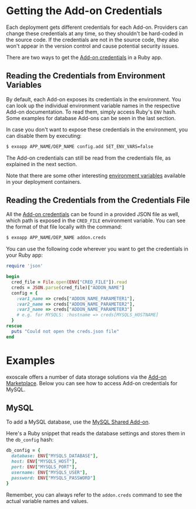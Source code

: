 # Getting the Add-on Credentials

Each deployment gets different credentials for each Add-on. Providers can
change these credentials at any time, so they shouldn't be hard-coded in the
source code. If the credentials are not in the source code, they also won't
appear in the version control and cause potential security issues.

There are two ways to get the [Add-on credentials] in a Ruby app.


## Reading the Credentials from Environment Variables

By default, each Add-on exposes its credentials in the environment. You can
look up the individual environment variable names in the respective Add-on
documentation. To read them, simply access Ruby's `ENV` hash. Some examples for
database Add-ons can be seen in the last section.

In case you don't want to expose these credentials in the environment, you can
disable them by executing:
~~~bash
$ exoapp APP_NAME/DEP_NAME config.add SET_ENV_VARS=false
~~~

The Add-on credentials can still be read from the credentials file, as explained in the next section.

Note that there are some other interesting [environment variables]
available in your deployment containers.


## Reading the Credentials from the Credentials File

All the [Add-on credentials] can be found in a provided JSON file as well, which path is exposed in
the `CRED_FILE` environment variable. You can see the format of that file locally with the command:
~~~bash
$ exoapp APP_NAME/DEP_NAME addon.creds
~~~

You can use the following code wherever you want to get the credentials in your
Ruby app:
~~~ruby
require 'json'

begin
  cred_file = File.open(ENV["CRED_FILE"]).read
  creds = JSON.parse(cred_file)["ADDON_NAME"]
  config = {
    :var1_name => creds["ADDON_NAME_PARAMETER1"],
    :var2_name => creds["ADDON_NAME_PARAMETER2"],
    :var3_name => creds["ADDON_NAME_PARAMETER3"]
    # e.g. for MYSQLS: :hostname => creds[MYSQLS_HOSTNAME]
  }
rescue
  puts "Could not open the creds.json file"
end
~~~


# Examples

exoscale offers a number of data storage solutions via the [Add-on Marketplace].
Below you can see how to access Add-on credentials for MySQL.

## MySQL

To add a MySQL database, use the [MySQL Shared Add-on].

Here's a Ruby snippet that reads the database settings and stores them in the
`db_config` hash:
~~~ruby
db_config = {
  database: ENV["MYSQLS_DATABASE"],
  host: ENV["MYSQLS_HOST"],
  port: ENV["MYSQLS_PORT"],
  username: ENV["MYSQLS_USER"],
  password: ENV["MYSQLS_PASSWORD"]
}
~~~

Remember, you can always refer to the `addon.creds` command to see the actual variable names and values.

[Add-on credentials]: https://www.exoscale.ch/dev-center/Platform%20Documentation#add-on-credentials
[environment variables]: https://www.exoscale.ch/dev-center/Platform%20Documentation#environment-variables
[Add-on Marketplace]: https://www.exoscale.ch/add-ons/?c=1
[MySQL Shared Add-on]: https://www.exoscale.ch/add-ons/mysqls

